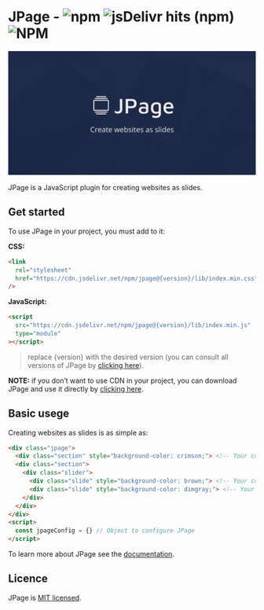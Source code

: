# JPage - ![npm](https://img.shields.io/npm/v/jpage?color=1c2c4d&style=flat-square&label=version) ![jsDelivr hits (npm)](https://img.shields.io/jsdelivr/npm/hy/jpage?color=1c2c4d&style=flat-square) ![NPM](https://img.shields.io/npm/l/jpage?color=1c2c4d&style=flat-square)

![JPage](./jpage-cover.png)

JPage is a JavaScript plugin for creating websites as slides.

## Get started
To use JPage in your project, you must add to it:

**CSS:**
```html
<link
  rel="stylesheet"
  href="https://cdn.jsdelivr.net/npm/jpage@{version}/lib/index.min.css"
/>
```

**JavaScript:**
```html
<script
  src="https://cdn.jsdelivr.net/npm/jpage@{version}/lib/index.min.js"
  type="module"
></script>
```
> replace {version} with the desired version (you can consult all versions of JPage by [clicking here](https://www.npmjs.com/package/jpage)).

**NOTE:**  if you don’t want to use CDN in your project, you can download JPage and use it directly by [clicking here](https://github.com/pedro-isacss/jpage/archive/refs/heads/master.zip).

## Basic usege
Creating websites as slides is as simple as:

```html
<div class="jpage">
  <div class="section" style="background-color: crimson;"> <!-- Your content --> </div>
  <div class="section">
    <div class="slider">
      <div class="slide" style="background-color: brown;"> <!-- Your content --> </div>
      <div class="slide" style="background-color: dimgray;"> <!-- Your content --> </div>
    </div>
  </div>
</div>
<script>
  const jpageConfig = {} // Object to configure JPage
</script>
```

To learn more about JPage see the [documentation](https://www.pedroisac.dev/jpage).

## Licence
JPage is [MIT licensed](https://github.com/pedro-isacss/jpage/blob/master/LICENSE).
